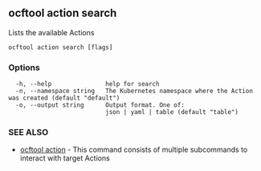 ## ocftool action search

Lists the available Actions

```
ocftool action search [flags]
```

### Options

```
  -h, --help               help for search
  -n, --namespace string   The Kubernetes namespace where the Action was created (default "default")
  -o, --output string      Output format. One of:
                           json | yaml | table (default "table")
```

### SEE ALSO

* [ocftool action](ocftool_action.md)	 - This command consists of multiple subcommands to interact with target Actions

